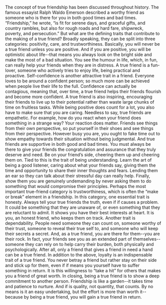 The concept of true friendship has been discussed throughout history. The famous essayist Ralph Waldo Emerson described a worthy friend as someone who is there for you in both good times and bad times. “Friendship,” he wrote, “is fit for serene days, and graceful gifts, and country rambles, but also for rough roads and hard fare, shipwreck, poverty, and persecution.” But what are the defining traits that contribute to the making of a true friend? Broadly speaking, they can be split into three categories: positivity, care, and trustworthiness.
Basically, you will never be a true friend unless you are positive. And if you are positive, you will be optimistic about life--that means you always look on the bright side and make the most of a bad situation. You see the humour in life, which, in fun, can really help your friends when they are in distress. A true friend is a fun-lover, someone who actively tries to enjoy life, being practical and proactive. Self-confidence is another attractive trait in a friend. Everyone loves to be around a confident person; so much more can be achieved when people live their life to the full. Confidence can actually be contagious, meaning that, over time, a true friend helps their friends flourish and become more confident. A true friend is also inspiring, encouraging their friends to live up to their potential rather than waste large chunks of time on fruitless tasks.
While being positive does count for a lot, you also have to make sure that you are caring. Needless to say, true friends are empathetic. For example, how do you react when your friend does something in a strange way? Your reaction does matter. Friends see things from their own perspective, so put yourself in their shoes and see things from their perspective. However busy you are, you ought to fake time out to show empathy towards their situation without being judgmental. And true friends are supportive in both good and bad times. You must always be there to give your friends the congratulation and assurance that they truly deserve and need. Be on your friend’s side, cheering them up and cheering them on. Tied to this is the trait of being understanding. Learn the art of being a good listener, caring about what your friends say, giving them the time and opportunity to share their inner thoughts and fears. Lending them an ear so they can talk about their stressful day can really help. Finally, show them you are genuinely undemanding by never asking them to do something that would compromise their principles.
Perhaps the most important true-friend category is trustworthiness, which is often the “make or break” element in a friendship. In this category, one essential trait is honesty. Always tell your true friends the truth, even if if causes a problem. It could be something that they are unaware of, or even something that they are reluctant to admit. It shows you have their best interests at heart. It is you, an honest friend, who keeps them on track. Another trait is dependability. People need someone they can count on, someone worthy of their trust, someone to reveal their true self to, and someone who will keep their secrets a secret. And, as a true friend, you are there for them--you are their rock. In fact, your friends see you as an extended part of themselves--someone they can rely on to help carry their burden, both physically and psychologically. After all, only a friend that gives a friend in need a hand can be a true friend. In addition to the above, loyalty is an indispensable trait of a true friend. You never betray a friend but rather stay on their side and stick up for them, even if if means you yourself have to suffer something in return. It is this willingness to “take a hit” for others that makes you a friend of great worth.
In closing, being a true friend is to show a deep commitment to another person. Friendship is like a garden--it takes time and patience to nurture. And if is quality, not quantity, that counts. By no means is it an easy undertaking, but the effort is more than worth it--because by being a true friend, you will gain a true friend in return.
